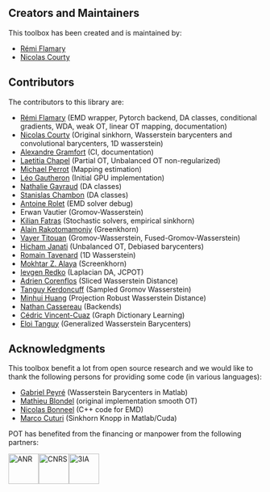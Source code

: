 

## Creators and Maintainers 

This toolbox has been created and is maintained by:

* [Rémi Flamary](http://remi.flamary.com/)
* [Nicolas Courty](http://people.irisa.fr/Nicolas.Courty/)

## Contributors

The contributors to this library are:

* [Rémi Flamary](http://remi.flamary.com/) (EMD wrapper, Pytorch backend, DA
  classes, conditional gradients, WDA, weak OT, linear OT mapping, documentation)
* [Nicolas Courty](http://people.irisa.fr/Nicolas.Courty/) (Original sinkhorn,
  Wasserstein barycenters and convolutional barycenters, 1D wasserstein)
* [Alexandre Gramfort](http://alexandre.gramfort.net/) (CI, documentation)
* [Laetitia Chapel](http://people.irisa.fr/Laetitia.Chapel/) (Partial OT,
  Unbalanced OT non-regularized)
* [Michael Perrot](http://perso.univ-st-etienne.fr/pem82055/) (Mapping estimation)
* [Léo Gautheron](https://github.com/aje) (Initial GPU implementation)
* [Nathalie Gayraud](https://www.linkedin.com/in/nathalie-t-h-gayraud/?ppe=1) (DA classes)
* [Stanislas Chambon](https://slasnista.github.io/) (DA classes)
* [Antoine Rolet](https://arolet.github.io/) (EMD solver debug)
* Erwan Vautier (Gromov-Wasserstein)
* [Kilian Fatras](https://kilianfatras.github.io/) (Stochastic solvers,
  empirical sinkhorn)
* [Alain Rakotomamonjy](https://sites.google.com/site/alainrakotomamonjy/home) (Greenkhorn)
* [Vayer Titouan](https://tvayer.github.io/) (Gromov-Wasserstein, Fused-Gromov-Wasserstein)
* [Hicham Janati](https://hichamjanati.github.io/) (Unbalanced OT, Debiased barycenters)
* [Romain Tavenard](https://rtavenar.github.io/) (1D Wasserstein)
* [Mokhtar Z. Alaya](http://mzalaya.github.io/) (Screenkhorn)
* [Ievgen Redko](https://ievred.github.io/) (Laplacian DA, JCPOT)
* [Adrien Corenflos](https://adriencorenflos.github.io/) (Sliced Wasserstein Distance)
* [Tanguy Kerdoncuff](https://hv0nnus.github.io/) (Sampled Gromov Wasserstein)
* [Minhui Huang](https://mhhuang95.github.io) (Projection Robust Wasserstein Distance)
* [Nathan Cassereau](https://github.com/ncassereau-idris) (Backends)
* [Cédric Vincent-Cuaz](https://github.com/cedricvincentcuaz) (Graph Dictionary Learning)
* [Eloi Tanguy](https://github.com/eloitanguy) (Generalized Wasserstein Barycenters)

## Acknowledgments

This toolbox benefit a lot from open source research and we would like to thank the following persons for providing some code (in various languages):

* [Gabriel Peyré](http://gpeyre.github.io/) (Wasserstein Barycenters in Matlab)
* [Mathieu Blondel](https://mblondel.org/) (original implementation smooth OT)
* [Nicolas Bonneel](http://liris.cnrs.fr/~nbonneel/) (C++ code for EMD)
* [Marco Cuturi](http://marcocuturi.net/) (Sinkhorn Knopp in Matlab/Cuda)

POT has benefited from the financing or manpower from the following partners:

<img src="https://pythonot.github.io/master/_static/images/logo_anr.jpg" alt="ANR" style="height:60px;"/><img src="https://pythonot.github.io/master/_static/images/logo_cnrs.jpg" alt="CNRS" style="height:60px;"/><img src="https://pythonot.github.io/master/_static/images/logo_3ia.jpg" alt="3IA" style="height:60px;"/>